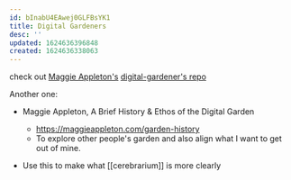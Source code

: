 ```yaml
---
id: bInabU4EAwej0GLFBsYK1
title: Digital Gardeners
desc: ''
updated: 1624636396848
created: 1624636338063
---
```


check out [Maggie Appleton's](https://maggieappleton.com/) [digital-gardener's repo](https://github.com/MaggieAppleton/digital-gardeners)

Another one: 
- Maggie Appleton, A Brief History & Ethos of the Digital Garden
  - https://maggieappleton.com/garden-history
  - To explore other people's garden and also align what I want to get out of mine.

- Use this to make what [[cerebrarium]] is more clearly